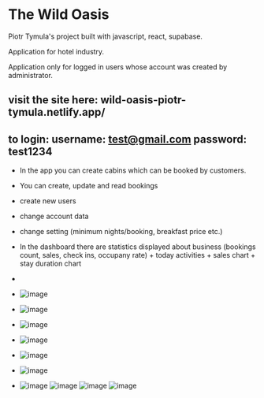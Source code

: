 # The Wild Oasis

Piotr Tymula's project built with javascript, react, supabase.

Application for hotel industry.

Application only for logged in users whose account was created by administrator.

## visit the site here: wild-oasis-piotr-tymula.netlify.app/
## to login: username: test@gmail.com password: test1234

- In the app you can create cabins which can be booked by customers. 
- You can create, update and read bookings 
- create new users
- change account data
- change setting (minimum nights/booking, breakfast price etc.)
- In the dashboard there are statistics displayed about business (bookings count, sales, check ins, occupany rate) + today activities + sales chart + stay duration chart

- 
- ![image](https://github.com/piter765/wild-oasis-react-supabase/assets/85838183/96074b58-7dc1-4d5f-9c27-0949268975f5)
- ![image](https://github.com/piter765/wild-oasis-react-supabase/assets/85838183/bb808749-06a5-4eec-bf0d-f39f1cfc1739)
- ![image](https://github.com/piter765/wild-oasis-react-supabase/assets/85838183/2d49e45e-acb7-4a6c-b485-bbda8fea6e33)
- ![image](https://github.com/piter765/wild-oasis-react-supabase/assets/85838183/845fd80f-ea90-40ce-8f44-10ec01105572)
- ![image](https://github.com/piter765/wild-oasis-react-supabase/assets/85838183/459d060a-c86b-4ae2-b39c-948716285eea)
- ![image](https://github.com/piter765/wild-oasis-react-supabase/assets/85838183/3cee5df2-fc0e-48f4-b430-17158c1576a3)
- ![image](https://github.com/piter765/wild-oasis-react-supabase/assets/85838183/5506d1dc-2e91-4656-bae8-3483bf2a1e8c)
![image](https://github.com/piter765/wild-oasis-react-supabase/assets/85838183/b47a5169-1f15-4c3a-99d6-b31d5caf6596)
![image](https://github.com/piter765/wild-oasis-react-supabase/assets/85838183/548c0f1b-fb99-4f49-a552-6136dbc1d703)
![image](https://github.com/piter765/wild-oasis-react-supabase/assets/85838183/17f84724-1494-4d3e-a2df-746a3639a66d)










